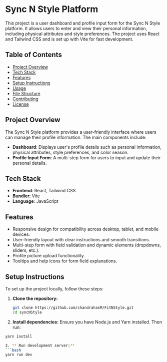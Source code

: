 # Sync N Style Platform

This project is a user dashboard and profile input form for the Sync N Style platform. It allows users to enter and view their personal information, including physical attributes and style preferences. The project uses React and Tailwind CSS and is set up with Vite for fast development.

## Table of Contents

- [Project Overview](#project-overview)
- [Tech Stack](#tech-stack)
- [Features](#features)
- [Setup Instructions](#setup-instructions)
- [Usage](#usage)
- [File Structure](#file-structure)
- [Contributing](#contributing)
- [License](#license)

## Project Overview

The Sync N Style platform provides a user-friendly interface where users can manage their profile information. The main components include:

- **Dashboard**: Displays user's profile details such as personal information, physical attributes, style preferences, and color season.
- **Profile Input Form**: A multi-step form for users to input and update their personal details.

## Tech Stack

- **Frontend**: React, Tailwind CSS
- **Bundler**: Vite
- **Language**: JavaScript

## Features

- Responsive design for compatibility across desktop, tablet, and mobile devices.
- User-friendly layout with clear instructions and smooth transitions.
- Multi-step form with field validation and dynamic elements (dropdowns, sliders, etc.).
- Profile picture upload functionality.
- Tooltips and help icons for form field explanations.

## Setup Instructions

To set up the project locally, follow these steps:

1. **Clone the repository:**
   ```bash
   git clone https://github.com/chandrahasM/FitNStyle.git
   cd syncNStyle

2. **Install dependencies:**
Ensure you have Node.js and Yarn installed. Then run:
```bash
yarn install

3. ** Run development server:**
```bash
yarn run dev
